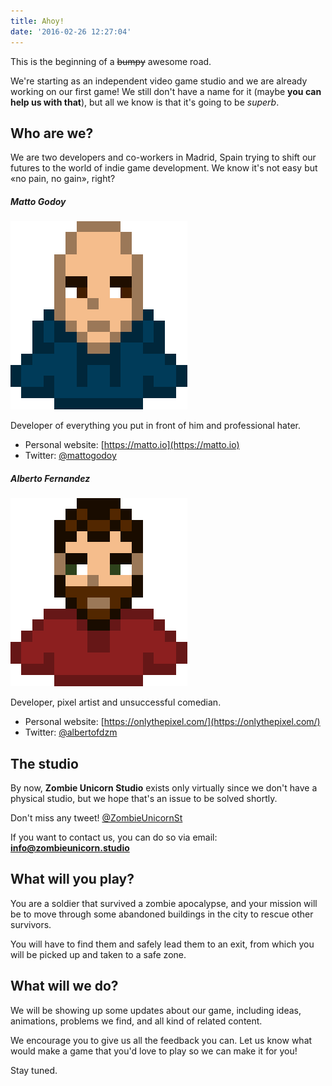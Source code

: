 ```yaml
---
title: Ahoy!
date: '2016-02-26 12:27:04'
---
```


This is the beginning of a ~~bumpy~~ awesome road.

We're starting as an independent video game studio and we are already working on our first game!
We still don't have a name for it (maybe **you can help us with that**), but all we know is that it's going to be _superb_.

## Who are we?

We are two developers and co-workers in Madrid, Spain trying to shift our futures to the world of indie game development. We know it's not easy but «no pain, no gain», right?

##### Matto Godoy

![](/assets/ghost-posts-images/2016/02/Matto.png)

Developer of everything you put in front of him and professional hater.

- Personal website: [https://matto.io](https://matto.io)
- Twitter: [@mattogodoy](https://twitter.com/mattogodoy)

##### Alberto Fernandez

![](/assets/ghost-posts-images/2016/02/Albert.png)

Developer, pixel artist and unsuccessful comedian.

- Personal website: [https://onlythepixel.com/](https://onlythepixel.com/)
- Twitter: [@albertofdzm](https://twitter.com/albertofdzm)

## The studio

By now, **Zombie Unicorn Studio** exists only virtually since we don't have a physical studio, but we hope that's an issue to be solved shortly.

Don't miss any tweet! [@ZombieUnicornSt](https://twitter.com/ZombieUnicornSt)

If you want to contact us, you can do so via email: **info@zombieunicorn.studio**

## What will you play?

You are a soldier that survived a zombie apocalypse, and your mission will be to move through some abandoned buildings in the city to rescue other survivors.

You will have to find them and safely lead them to an exit, from which you will be picked up and taken to a safe zone.

## What will we do?

We will be showing up some updates about our game, including ideas, animations, problems we find, and all kind of related content.

We encourage you to give us all the feedback you can. Let us know what would make a game that you'd love to play so we can make it for you!

Stay tuned.
